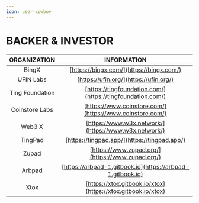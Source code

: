 ```yaml
---
icon: user-cowboy
---
```


# BACKER & INVESTOR

|   ORGANIZATION  |                          INFORMATION                         |
| :-------------: | :----------------------------------------------------------: |
|      BingX      |           [https://bingx.com/](https://bingx.com/)           |
|    UFIN Labs    |            [https://ufin.org/](https://ufin.org/)            |
| Ting Foundation |  [https://tingfoundation.com/](https://tingfoundation.com/)  |
|  Coinstore Labs |   [https://www.coinstore.com/](https://www.coinstore.com/)   |
|      Web3 X     |     [https://www.w3x.network/](https://www.w3x.network/)     |
|     TingPad     |         [https://tingpad.app/](https://tingpad.app/)         |
|      Zupad      |       [https://www.zupad.org/](https://www.zupad.org/)       |
|      Arbpad     |  [https://arbpad-1.gitbook.io](https://arbpad-1.gitbook.io)  |
|       Xtox      | [https://xtox.gitbook.io/xtox](https://xtox.gitbook.io/xtox) |

